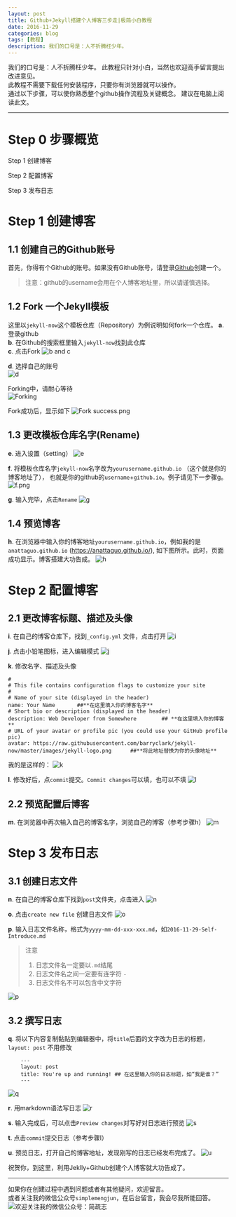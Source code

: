 ```yaml
---
layout: post  
title: Github+Jekyll搭建个人博客三步走|极简小白教程
date: 2016-11-29
categories: blog
tags: [教程]
description: 我们的口号是：人不折腾枉少年。
---  
```



我们的口号是：人不折腾枉少年。
此教程只针对小白，当然也欢迎高手留言提出改进意见。  
此教程不需要下载任何安装程序，只要你有浏览器就可以操作。  
通过以下步骤，可以使你熟悉整个github操作流程及关键概念。
建议在电脑上阅读此文。

***
# Step 0 步骤概览  
Step 1 创建博客  

Step 2 配置博客  

Step 3 发布日志  


# Step 1 创建博客
## 1.1 创建自己的Github账号
首先，你得有个Github的账号。如果没有Github账号，请登录[Github](https://github.com/)创建一个。
> 注意：github的username会用在个人博客地址里，所以请谨慎选择。  


## 1.2 Fork 一个Jekyll模板
这里以`jekyll-now`这个模板仓库（Repository）为例说明如何fork一个仓库。
**a**. 登录github  
**b**. 在Github的搜索框里输入`jekyll-now`找到此仓库  
**c**. 点击Fork
![b and c](http://oheo7h2b5.bkt.clouddn.com/b.png)  

**d**. 选择自己的账号  
![d](http://oheo7h2b5.bkt.clouddn.com/d.png)  

Forking中，请耐心等待  
![Forking](http://oheo7h2b5.bkt.clouddn.com/forking.png)  

Fork成功后，显示如下
![Fork success.png](http://oheo7h2b5.bkt.clouddn.com/forksuccess.png)  

## 1.3 更改模板仓库名字(Rename)  
**e**. 进入设置（setting）
![e](http://oheo7h2b5.bkt.clouddn.com/e.png)

**f**. 将模板仓库名字`jekyll-now`名字改为`yourusername.github.io` （这个就是你的博客地址了）， 也就是你的github的`username`+`github.io`。例子请见下一步骤g。
![f.png](http://oheo7h2b5.bkt.clouddn.com/f.png)  

**g**. 输入完毕，点击`Rename`
![g](http://oheo7h2b5.bkt.clouddn.com/g.png)  


## 1.4 预览博客
**h**. 在浏览器中输入你的博客地址`yourusername.github.io`，例如我的是`anattaguo.github.io` (https://anattaguo.github.io/), 如下图所示。此时，页面成功显示。博客搭建大功告成。
 ![h](http://oheo7h2b5.bkt.clouddn.com/h.png)

# Step 2 配置博客
## 2.1 更改博客标题、描述及头像
**i**. 在自己的博客仓库下，找到`_config.yml` 文件，点击打开
![i](http://oheo7h2b5.bkt.clouddn.com/i.png)  

**j**. 点击小铅笔图标，进入编辑模式
 ![j](http://oheo7h2b5.bkt.clouddn.com/j.png)

**k**. 修改名字、描述及头像
```
#
# This file contains configuration flags to customize your site
#
# Name of your site (displayed in the header)
name: Your Name       ##**在这里填入你的博客名字**
# Short bio or description (displayed in the header)
description: Web Developer from Somewhere        ## **在这里填入你的博客**
# URL of your avatar or profile pic (you could use your GitHub profile pic)
avatar: https://raw.githubusercontent.com/barryclark/jekyll-now/master/images/jekyll-logo.png      ##**将此地址替换为你的头像地址**
```

我的是这样的：
![k](http://oheo7h2b5.bkt.clouddn.com/k.png)

**l**. 修改好后，点`commit`提交。`Commit changes`可以填，也可以不填
![l](http://oheo7h2b5.bkt.clouddn.com/l.png)

## 2.2 预览配置后博客
**m**. 在浏览器中再次输入自己的博客名字，浏览自己的博客（参考步骤h）
![m](http://oheo7h2b5.bkt.clouddn.com/m.png)

# Step 3 发布日志
## 3.1 创建日志文件
**n**. 在自己的博客仓库下找到`post`文件夹，点击进入
![n](http://oheo7h2b5.bkt.clouddn.com/n.png)

**o**. 点击`create new file` 创建日志文件
![o](http://oheo7h2b5.bkt.clouddn.com/o.png)

**p**. 输入日志文件名称，格式为`yyyy-mm-dd-xxx-xxx.md`，如`2016-11-29-Self-Introduce.md`
> 注意
>
> 1.  日志文件名一定要以`.md`结尾
> 2.  日志文件名之间一定要有连字符 `-`
> 3.  日志文件名不可以包含中文字符  

![p](http://oheo7h2b5.bkt.clouddn.com/p.png)

## 3.2 撰写日志
**q**. 将以下内容复制黏贴到编辑器中，将`title`后面的文字改为日志的标题， `layout: post` 不用修改
```
    ---
    layout: post
    title: You're up and running! ## 在这里输入你的日志标题，如“我是谁？”
    ---
```
![q](http://oheo7h2b5.bkt.clouddn.com/q.png)

**r**. 用markdown语法写日志
![r](http://oheo7h2b5.bkt.clouddn.com/r.png)  

**s**. 输入完成后，可以点击`Preview changes`对写好对日志进行预览
![s](http://oheo7h2b5.bkt.clouddn.com/s.png)  

**t**. 点击`commit`提交日志（参考步骤l）  

**u**. 预览日志，打开自己的博客地址，发现刚写的日志已经发布完成了。
![u](http://oheo7h2b5.bkt.clouddn.com/U.png)

祝贺你，到这里，利用Jeklly+Github创建个人博客就大功告成了。
* * *
如果你在创建过程中遇到问题或者有其他疑问，欢迎留言。  
或者关注我的微信公众号`simplemengjun`，在后台留言，我会尽我所能回答。  
![欢迎关注我的微信公众号：简疏志](http://i1.piimg.com/567571/c499a23a80c7e967.jpg)
